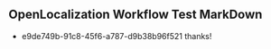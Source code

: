 ## OpenLocalization Workflow Test MarkDown
* e9de749b-91c8-45f6-a787-d9b38b96f521 thanks!

<!--HONumber=Jul16_HO3-->


